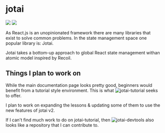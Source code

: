 # jotai

[![](https://img.shields.io/badge/jotai-docs-green)](https://jotai.org/)
[![](https://img.shields.io/badge/jotai-repo-blue)](https://github.com/pmndrs/jotai)

As React.js is an unopinionated framework there are many libraries that exist to solve common problems. In the state management space one popular library is: Jotai.

Jotai takes a bottom-up approach to global React state management withan atomic model inspired by Recoil.

## Things I plan to work on

While the main documentation page looks pretty good, beginners would benefit from a tutorial style environment. This is what ![jotai-tutorial](https://github.com/jotaijs/jotai-tutorial/tree/main) seeks to offer. 

I plan to work on expanding the lessons & updating some of them to use the new features of jotai v2.

If I can't find much work to do on jotai-tutorial, then ![jotai-devtools](https://github.com/jotaijs/jotai-devtools) also looks like a repository that I can contribute to.
